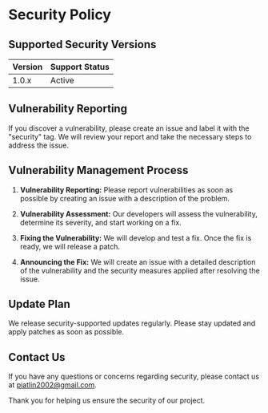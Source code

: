 # Security Policy

## Supported Security Versions

| Version | Support Status   |
| ------- | ----------------- |
| 1.0.x   | Active            |

## Vulnerability Reporting

If you discover a vulnerability, please create an issue and label it with the "security" tag. We will review your report and take the necessary steps to address the issue.

## Vulnerability Management Process

1. **Vulnerability Reporting:** Please report vulnerabilities as soon as possible by creating an issue with a description of the problem.

2. **Vulnerability Assessment:** Our developers will assess the vulnerability, determine its severity, and start working on a fix.

3. **Fixing the Vulnerability:** We will develop and test a fix. Once the fix is ready, we will release a patch.

4. **Announcing the Fix:** We will create an issue with a detailed description of the vulnerability and the security measures applied after resolving the issue.

## Update Plan

We release security-supported updates regularly. Please stay updated and apply patches as soon as possible.

## Contact Us

If you have any questions or concerns regarding security, please contact us at piatlin2002@gmail.com.

Thank you for helping us ensure the security of our project.
